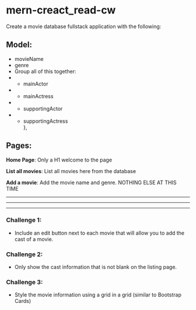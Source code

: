 # mern-creact_read-cw

Create a movie database fullstack application with the following:

## Model:
- movieName
- genre
- Group all of this together:
- - mainActor
- - mainActress
- - supportingActor
- - supportingActress
<br>},

## Pages:
<strong>Home Page</strong>: Only a H1 welcome to the page

<strong>List all movies</strong>: List all movies here from the database

<strong>Add a movie</strong>: Add the movie name and genre. NOTHING ELSE AT THIS TIME

<hr><hr><hr>

### Challenge 1:
- Include an edit button next to each movie that will allow you to add the cast of a movie.

### Challenge 2:
- Only show the cast information that is not blank on the listing page.

### Challenge 3:
- Style the movie information using a grid in a grid (similar to Bootstrap Cards)
